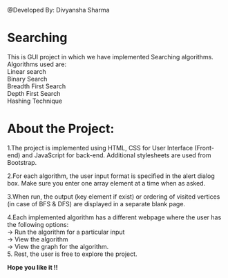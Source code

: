 @Developed By: Divyansha Sharma

# Searching
This is GUI project in which we have implemented Searching algorithms. 
Algorithms used are:<br>
Linear search<br>
Binary Search<br>
Breadth First Search<br>
Depth First Search<br>
Hashing Technique<br>

# About the Project:<br>

1.The project is implemented using HTML, CSS for User Interface (Front-end) and JavaScript for back-end. Additional stylesheets are used from Bootstrap.<br> 

2.For each algorithm, the user input format is specified in the alert dialog box. Make sure you enter one array element at a time when as asked.<br>

3.When run, the output (key element if exist) or ordering of visited vertices (in case of BFS & DFS) are displayed in a separate blank page.<br>

4.Each implemented algorithm has a different webpage where the user has the following options:<br>
  -> Run the algorithm for a particular input<br>
  -> View the algorithm<br>
  -> View the graph for the algorithm.<br>
5. Rest, the user is free to explore the project.

**Hope you like it !!**
